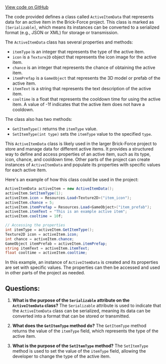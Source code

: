 [View code on GitHub](https://github.com/TieHaxJan/Brick-Force/Assembly-CSharp\ActiveItemData.cs)

The code provided defines a class called `ActiveItemData` that represents data for an active item in the Brick-Force project. This class is marked as `[Serializable]`, which means its instances can be converted to a serialized format (e.g., JSON or XML) for storage or transmission.

The `ActiveItemData` class has several properties and methods:

- `itemType` is an integer that represents the type of the active item.
- `icon` is a `Texture2D` object that represents the icon image for the active item.
- `chance` is an integer that represents the chance of obtaining the active item.
- `itemPrefap` is a `GameObject` that represents the 3D model or prefab of the active item.
- `itemText` is a string that represents the text description of the active item.
- `cooltime` is a float that represents the cooldown time for using the active item. A value of -1f indicates that the active item does not have a cooldown.

The class also has two methods:
- `GetItemType()` returns the `itemType` value.
- `SetItemType(int type)` sets the `itemType` value to the specified `type`.

This `ActiveItemData` class is likely used in the larger Brick-Force project to store and manage data for different active items. It provides a structured way to define and access properties of an active item, such as its type, icon, chance, and cooldown time. Other parts of the project can create instances of `ActiveItemData` and populate its properties with specific values for each active item.

Here's an example of how this class could be used in the project:

```csharp
ActiveItemData activeItem = new ActiveItemData();
activeItem.SetItemType(1);
activeItem.icon = Resources.Load<Texture2D>("item_icon");
activeItem.chance = 5;
activeItem.itemPrefap = Resources.Load<GameObject>("item_prefab");
activeItem.itemText = "This is an example active item";
activeItem.cooltime = 10f;

// Accessing the properties
int itemType = activeItem.GetItemType();
Texture2D icon = activeItem.icon;
int chance = activeItem.chance;
GameObject itemPrefab = activeItem.itemPrefap;
string itemText = activeItem.itemText;
float cooltime = activeItem.cooltime;
```

In this example, an instance of `ActiveItemData` is created and its properties are set with specific values. The properties can then be accessed and used in other parts of the project as needed.
## Questions: 
 1. **What is the purpose of the `Serializable` attribute on the `ActiveItemData` class?**
The `Serializable` attribute is used to indicate that the `ActiveItemData` class can be serialized, meaning its data can be converted into a format that can be stored or transmitted.

2. **What does the `GetItemType` method do?**
The `GetItemType` method returns the value of the `itemType` field, which represents the type of the active item.

3. **What is the purpose of the `SetItemType` method?**
The `SetItemType` method is used to set the value of the `itemType` field, allowing the developer to change the type of the active item.